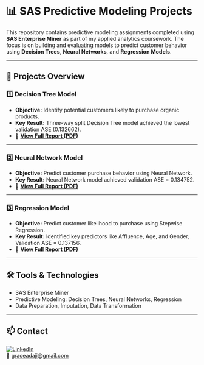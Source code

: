 # 📊 SAS Predictive Modeling Projects

This repository contains predictive modeling assignments completed using **SAS Enterprise Miner** as part of my applied analytics coursework. The focus is on building and evaluating models to predict customer behavior using **Decision Trees**, **Neural Networks**, and **Regression Models**.

---

## 🚀 Projects Overview

### 1️⃣ Decision Tree Model
- **Objective:** Identify potential customers likely to purchase organic products.
- **Key Result:** Three-way split Decision Tree model achieved the lowest validation ASE (0.132662).
- 📄 **[View Full Report (PDF)](./Decision_Tree_Model.pdf)**

---

### 2️⃣ Neural Network Model
- **Objective:** Predict customer purchase behavior using Neural Network.
- **Key Result:** Neural Network model achieved validation ASE = 0.134752.
- 📄 **[View Full Report (PDF)](./Neural_Network_Model.pdf)**

---

### 3️⃣ Regression Model
- **Objective:** Predict customer likelihood to purchase using Stepwise Regression.
- **Key Result:** Identified key predictors like Affluence, Age, and Gender; Validation ASE = 0.137156.
- 📄 **[View Full Report (PDF)](./Regression_Model.pdf)**

---

## 🛠️ Tools & Technologies
- SAS Enterprise Miner
- Predictive Modeling: Decision Trees, Neural Networks, Regression
- Data Preparation, Imputation, Data Transformation

---

## 📫 Contact

[![LinkedIn](https://img.shields.io/badge/LinkedIn-blue?style=flat&logo=linkedin&labelColor=blue)](https://www.linkedin.com/in/-grace-adaji)  
📧 graceadaji@gmail.com

